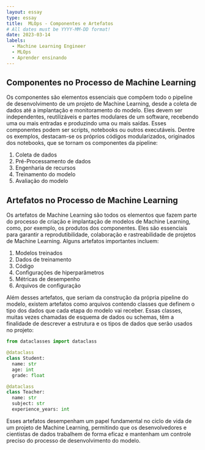 ```yaml
---
layout: essay
type: essay
title:  MLOps - Componentes e Artefatos
# All dates must be YYYY-MM-DD format!
date: 2023-03-14
labels:
  - Machine Learning Engineer
  - MLOps
  - Aprender ensinando
---
```


## Componentes no Processo de Machine Learning

Os componentes são elementos essenciais que compõem todo o pipeline de desenvolvimento de um projeto de Machine Learning, desde a coleta de dados até a implantação e monitoramento do modelo. Eles devem ser independentes, reutilizáveis e partes modulares de um software, recebendo uma ou mais entradas e produzindo uma ou mais saídas. Esses componentes podem ser scripts, notebooks ou outros executáveis. Dentre os exemplos, destacam-se os próprios códigos modularizados, originados dos notebooks, que se tornam os componentes da pipeline:

1. Coleta de dados
2. Pré-Processamento de dados
3. Engenharia de recursos
4. Treinamento do modelo
5. Avaliação do modelo

## Artefatos no Processo de Machine Learning

Os artefatos de Machine Learning são todos os elementos que fazem parte do processo de criação e implantação de modelos de Machine Learning, como, por exemplo, os produtos dos componentes. Eles são essenciais para garantir a reprodutibilidade, colaboração e rastreabilidade de projetos de Machine Learning. Alguns artefatos importantes incluem:

1. Modelos treinados
2. Dados de treinamento
3. Código
4. Configurações de hiperparâmetros
5. Métricas de desempenho
6. Arquivos de configuração

Além desses artefatos, que seriam da construção da própria pipeline do modelo, existem artefatos como arquivos contendo classes que definem o tipo dos dados que cada etapa do modelo vai receber. Essas classes, muitas vezes chamadas de esquema de dados ou schemas, têm a finalidade de descrever a estrutura e os tipos de dados que serão usados no projeto:

```python
from dataclasses import dataclass

@dataclass
class Student:
  name: str
  age: int
  grade: float

@dataclass
class Teacher:
  name: str
  subject: str
  experience_years: int
```
Esses artefatos desempenham um papel fundamental no ciclo de vida de um projeto de Machine Learning, permitindo que os desenvolvedores e cientistas de dados trabalhem de forma eficaz e mantenham um controle preciso do processo de desenvolvimento do modelo.

